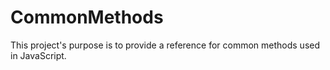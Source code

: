 # CommonMethods

This project's purpose is to provide a reference for common methods used in JavaScript.